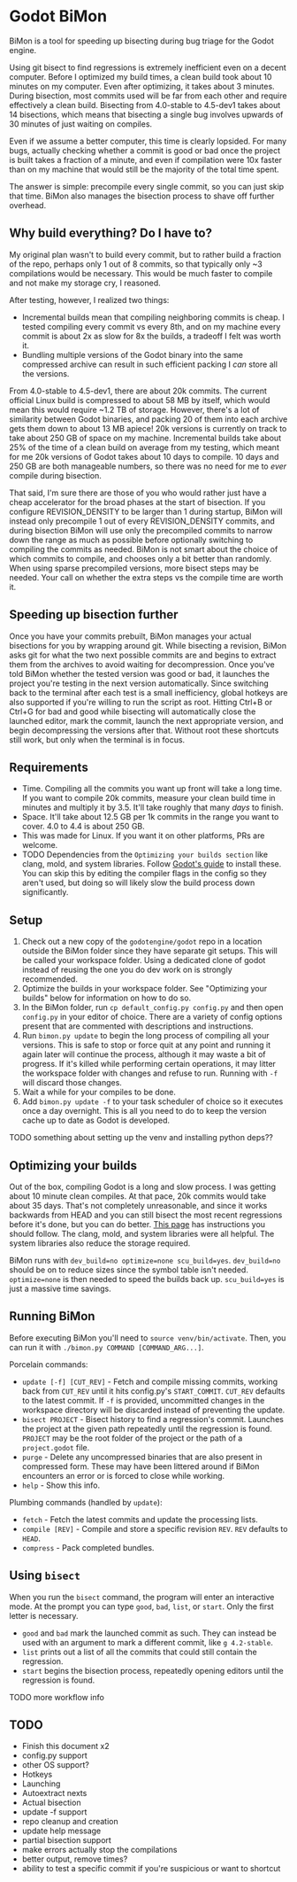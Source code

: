 # Godot BiMon
BiMon is a tool for speeding up bisecting during bug triage for the Godot engine.

Using git bisect to find regressions is extremely inefficient even on a decent computer. Before I optimized my build times, a clean build took about 10 minutes on my computer. Even after optimizing, it takes about 3 minutes. During bisection, most commits used will be far from each other and require effectively a clean build. Bisecting from 4.0-stable to 4.5-dev1 takes about 14 bisections, which means that bisecting a single bug involves upwards of 30 minutes of just waiting on compiles. 

Even if we assume a better computer, this time is clearly lopsided. For many bugs, actually checking whether a commit is good or bad once the project is built takes a fraction of a minute, and even if compilation were 10x faster than on my machine that would still be the majority of the total time spent.

The answer is simple: precompile every single commit, so you can just skip that time. BiMon also manages the bisection process to shave off further overhead.

## Why build everything? Do I have to?
My original plan wasn't to build every commit, but to rather build a fraction of the repo, perhaps only 1 out of 8 commits, so that typically only ~3 compilations would be necessary. This would be much faster to compile and not make my storage cry, I reasoned.

After testing, however, I realized two things:
- Incremental builds mean that compiling neighboring commits is cheap. I tested compiling every commit vs every 8th, and on my machine every commit is about 2x as slow for 8x the builds, a tradeoff I felt was worth it.
- Bundling multiple versions of the Godot binary into the same compressed archive can result in such efficient packing I *can* store all the versions.

From 4.0-stable to 4.5-dev1, there are about 20k commits. The current official Linux build is compressed to about 58 MB by itself, which would mean this would require ~1.2 TB of storage. However, there's a lot of similarity between Godot binaries, and packing 20 of them into each archive gets them down to about 13 MB apiece! 20k versions is currently on track to take about 250 GB of space on my machine. Incremental builds take about 25% of the time of a clean build on average from my testing, which meant for me 20k versions of Godot takes about 10 days to compile. 10 days and 250 GB are both manageable numbers, so there was no need for me to *ever* compile during bisection. 

That said, I'm sure there are those of you who would rather just have a cheap accelerator for the broad phases at the start of bisection. If you configure REVISION_DENSITY to be larger than 1 during startup, BiMon will instead only precompile 1 out of every REVISION_DENSITY commits, and during bisection BiMon will use only the precompiled commits to narrow down the range as much as possible before optionally switching to compiling the commits as needed. BiMon is not smart about the choice of which commits to compile, and chooses only a bit better than randomly. When using sparse precompiled versions, more bisect steps may be needed. Your call on whether the extra steps vs the compile time are worth it.

## Speeding up bisection further
Once you have your commits prebuilt, BiMon manages your actual bisections for you by wrapping around git. While bisecting a revision, BiMon asks git for what the two next possible commits are and begins to extract them from the archives to avoid waiting for decompression. Once you've told BiMon whether the tested version was good or bad, it launches the project you're testing in the next version automatically. Since switching back to the terminal after each test is a small inefficiency, global hotkeys are also supported if you're willing to run the script as root. Hitting Ctrl+B or Ctrl+G for bad and good while bisecting will automatically close the launched editor, mark the commit, launch the next appropriate version, and begin decompressing the versions after that. Without root these shortcuts still work, but only when the terminal is in focus.

## Requirements
- Time. Compiling all the commits you want up front will take a long time. If you want to compile 20k commits, measure your clean build time in minutes and multiply it by 3.5. It'll take roughly that many *days* to finish. 
- Space. It'll take about 12.5 GB per 1k commits in the range you want to cover. 4.0 to 4.4 is about 250 GB.
- This was made for Linux. If you want it on other platforms, PRs are welcome. 
- TODO Dependencies from the `Optimizing your builds section` like clang, mold, and system libraries. Follow [Godot's guide](https://docs.godotengine.org/en/latest/contributing/development/compiling/compiling_for_linuxbsd.html) to install these. You can skip this by editing the compiler flags in the config so they aren't used, but doing so will likely slow the build process down significantly.

## Setup
1) Check out a new copy of the `godotengine/godot` repo in a location outside the BiMon folder since they have separate git setups. This will be called your workspace folder. Using a dedicated clone of godot instead of reusing the one you do dev work on is strongly recommended.
2) Optimize the builds in your workspace folder. See "Optimizing your builds" below for information on how to do so.
3) In the BiMon folder, run `cp default_config.py config.py` and then open `config.py` in your editor of choice. There are a variety of config options present that are commented with descriptions and instructions.
4) Run `bimon.py update` to begin the long process of compiling all your versions. This is safe to stop or force quit at any point and running it again later will continue the process, although it may waste a bit of progress. If it's killed while performing certain operations, it may litter the workspace folder with changes and refuse to run. Running with `-f` will discard those changes.
5) Wait a while for your compiles to be done.
6) Add `bimon.py update -f` to your task scheduler of choice so it executes once a day overnight. This is all you need to do to keep the version cache up to date as Godot is developed.

TODO something about setting up the venv and installing python deps??

## Optimizing your builds
Out of the box, compiling Godot is a long and slow process. I was getting about 10 minute clean compiles. At that pace, 20k commits would take about 35 days. That's not completely unreasonable, and since it works backwards from HEAD and you can still bisect the most recent regressions before it's done, but you can do better. [This page](https://docs.godotengine.org/en/latest/contributing/development/compiling/compiling_for_linuxbsd.html) has instructions you should follow. The clang, mold, and system libraries were all helpful. The system libraries also reduce the storage required.

BiMon runs with `dev_build=no optimize=none scu_build=yes`. `dev_build=no` should be on to reduce sizes since the symbol table isn't needed. `optimize=none` is then needed to speed the builds back up. `scu_build=yes` is just a massive time savings.

## Running BiMon
Before executing BiMon you'll need to `source venv/bin/activate`. Then, you can run it with `./bimon.py COMMAND [COMMAND_ARG...]`.

Porcelain commands:
- `update [-f] [CUT_REV]` - Fetch and compile missing commits, working back from `CUT_REV` until it hits config.py's `START_COMMIT`. `CUT_REV` defaults to the latest commit. If `-f` is provided, uncommitted changes in the workspace directory will be discarded instead of preventing the update.
- `bisect PROJECT` - Bisect history to find a regression's commit. Launches the project at the given path repeatedly until the regression is found. `PROJECT` may be the root folder of the project or the path of a `project.godot` file.
- `purge` - Delete any uncompressed binaries that are also present in compressed form. These may have been littered around if BiMon encounters an error or is forced to close while working.
- `help` - Show this info.

Plumbing commands (handled by `update`):
- `fetch` - Fetch the latest commits and update the processing lists.
- `compile [REV]` - Compile and store a specific revision `REV`. `REV` defaults to `HEAD`.
- `compress` - Pack completed bundles.

## Using `bisect`
When you run the `bisect` command, the program will enter an interactive mode. At the prompt you can type `good`, `bad`, `list`, or `start`. Only the first letter is necessary.
- `good` and `bad` mark the launched commit as such. They can instead be used with an argument to mark a different commit, like `g 4.2-stable`.
- `list` prints out a list of all the commits that could still contain the regression.
- `start` begins the bisection process, repeatedly opening editors until the regression is found.

TODO more workflow info

## TODO
- Finish this document x2
- config.py support
- other OS support?
- Hotkeys
- Launching
- Autoextract nexts
- Actual bisection
- update -f support
- repo cleanup and creation
- update help message
- partial bisection support
- make errors actually stop the compilations
- better output, remove times?
- ability to test a specific commit if you're suspicious or want to shortcut